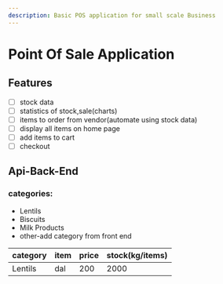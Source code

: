 ```yaml
---
description: Basic POS application for small scale Business
---
```


# Point Of Sale Application

## Features 

* [ ] stock data
* [ ] statistics of stock,sale\(charts\)
* [ ] items to order from vendor\(automate using stock data\)
* [ ] display all items on home page
* [ ] add items to cart
* [ ] checkout

## Api-Back-End

### categories:

* Lentils
* Biscuits
* Milk Products
* other-add category from front end

| category | item | price | stock\(kg/items\) |
| :--- | :--- | :--- | :--- |
| Lentils | dal | 200 | 2000 |



